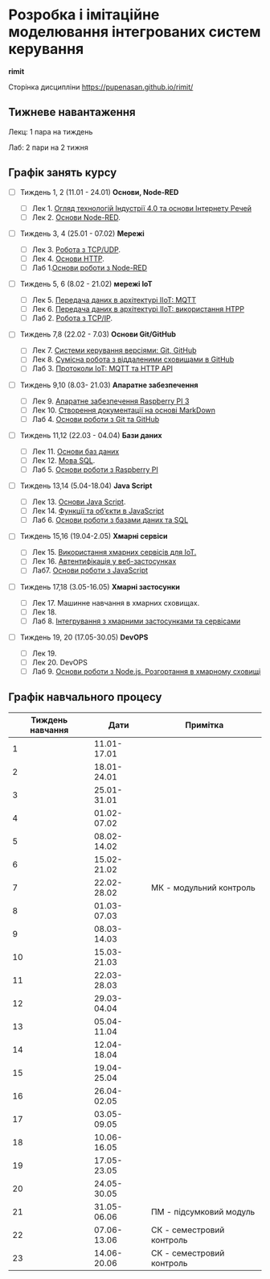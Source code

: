 # Розробка і імітаційне моделювання інтегрованих систем керування

**rimit**

Сторінка дисципліни <https://pupenasan.github.io/rimit/>

## Тижневе навантаження

Лекц: 1 пара на тиждень

Лаб:  2 пари на 2 тижня

## Графік занять курсу

- [ ] Тиждень 1, 2 (11.01 - 24.01) **Основи, Node-RED**
  - [ ] Лек 1. [Огляд технологій Індустрії 4.0 та основи Інтернету Речей](https://pupenasan.github.io/TI40/Лекц/intro.html)
  - [ ] Лек 2. [Основи Node-RED](https://pupenasan.github.io/ProgIngContrSystems/Лекц/lec2_Node.html).
- [ ] Тиждень 3, 4  (25.01 - 07.02) **Мережі**
  - [ ] Лек 3. [Робота з TCP/UDP](https://pupenasan.github.io/ProgIngContrSystems/Лекц/tcpudp.html).
  - [ ] Лек 4. [Основи HTTP](https://pupenasan.github.io/ProgIngContrSystems/Лекц/http.html).
  - [ ] Лаб 1.[Основи роботи з Node-RED](https://pupenasan.github.io/ProgIngContrSystems/%D0%9B%D0%B0%D0%B1%D0%BE%D1%80/lab1_nodered.html)
- [ ] Тиждень 5, 6  (8.02 - 21.02) **мережі IoT** 
  - [ ] Лек 5. [Передача даних в архітектурі IIoT: MQTT](https://pupenasan.github.io/ProgIngContrSystems/Лекц/MQTT.html)
  - [ ] Лек 6. [Передача даних в архітектурі IIoT: використання HTPP](https://pupenasan.github.io/ProgIngContrSystems/Лекц/HTTPAPI.html)
  - [ ] Лаб 2. [Робота з TCP/IP](https://pupenasan.github.io/ProgIngContrSystems/%D0%9B%D0%B0%D0%B1%D0%BE%D1%80/lab2_tcphttp.html).
- [ ] Тиждень 7,8 (22.02 - 7.03) **Основи Git/GitHub**
  - [ ] Лек 7. [Системи керування версіями: Git, GitHub](https://pupenasan.github.io/ProgIngContrSystems/Лекц/Git.html)
  - [ ] Лек 8. [Сумісна робота з віддаленими сховищами в GitHub](https://pupenasan.github.io/ProgIngContrSystems/Лекц/GitHub.html)
  - [ ] Лаб 3. [Протоколи IoT: MQTT та HTTP API](https://pupenasan.github.io/ProgIngContrSystems/Лабор/lab3_mqttwebapi.html) 
- [ ] Тиждень 9,10 (8.03- 21.03) **Апаратне забезпечення**
  - [ ] Лек 9. [Апаратне забезпечення Raspberry PI 3](https://pupenasan.github.io/ProgIngContrSystems/Лекц/RaspberryPi.html)
  - [ ] Лек 10. [Створення документації на основі MarkDown](https://pupenasan.github.io/ProgIngContrSystems/Лекц/MarkDown.html)
  - [ ] Лаб 4. [Основи роботи з Git та GitHub](https://pupenasan.github.io/ProgIngContrSystems/Лабор/lab4_git.html)
- [ ] Тиждень 11,12 (22.03 - 04.04) **Бази даних**
  - [ ] Лек 11. [Основи баз даних](https://pupenasan.github.io/ProgIngContrSystems/Лекц/db.html)
  - [ ] Лек 12. [Мова SQL](https://pupenasan.github.io/ProgIngContrSystems/Лекц/sql1.html).
  - [ ] Лаб 5. [Основи роботи з Raspberry PI](https://pupenasan.github.io/ProgIngContrSystems/Лабор/lab5_rpi.html)
- [ ] Тиждень 13,14 (5.04-18.04) **Java Script**
  - [ ] Лек 13. [Основи Java Script](https://pupenasan.github.io/ProgIngContrSystems/Лекц/javascript.html).
  - [ ] Лек 14. [Функції та об’єкти в JavaScript](https://pupenasan.github.io/ProgIngContrSystems/Лекц/jsobjects.html)
  - [ ] Лаб 6. [Основи роботи з базами даних та SQL ](https://pupenasan.github.io/ProgIngContrSystems/Лабор/lab6_db.html)
- [ ] Тиждень 15,16 (19.04-2.05) **Хмарні сервіси**
  - [ ] Лек 15. [Використання хмарних сервісів для IoT.](https://pupenasan.github.io/ProgIngContrSystems/Лекц/cloud.html)
  - [ ] Лек 16. [Автентифікація у веб-застосунках](https://pupenasan.github.io/TI40/Лекц/cloudauth.html)
  - [ ] Лаб7. [Основи роботи з JavaScript](https://pupenasan.github.io/ProgIngContrSystems/Лабор/lab7_js.html)
- [ ] Тиждень 17,18 (3.05-16.05) **Хмарні застосунки**
  - [ ] Лек 17. Машинне навчання в хмарних сховищах. 
  - [ ] Лек 18. 
  - [ ] Лаб 8. [Інтегрування з хмарними застосунками та сервісами](https://pupenasan.github.io/ProgIngContrSystems/Лабор/lab8_cld.html)
- [ ] Тиждень 19, 20 (17.05-30.05) **DevOPS**

  - [ ] Лек 19. 
  - [ ] Лек 20. DevOPS
  - [ ] Лаб 9. [Основи роботи з Node.js. Розгортання в хмарному сховищі](https://pupenasan.github.io/ProgIngContrSystems/Лабор/lab9_nodejs.html)

## Графік навчального процесу 

| Тиждень навчання | Дати        | Примітка                  |
| ---------------- | ----------- | ------------------------- |
| 1                | 11.01-17.01 |                           |
| 2                | 18.01-24.01 |                           |
| 3                | 25.01-31.01 |                           |
| 4                | 01.02-07.02 |                           |
| 5                | 08.02-14.02 |                           |
| 6                | 15.02-21.02 |                           |
| 7                | 22.02-28.02 | МК - модульний контроль   |
| 8                | 01.03-07.03 |                           |
| 9                | 08.03-14.03 |                           |
| 10               | 15.03-21.03 |                           |
| 11               | 22.03-28.03 |                           |
| 12               | 29.03-04.04 |                           |
| 13               | 05.04-11.04 |                           |
| 14               | 12.04-18.04 |                           |
| 15               | 19.04-25.04 |                           |
| 16               | 26.04-02.05 |                           |
| 17               | 03.05-09.05 |                           |
| 18               | 10.06-16.05 |                           |
| 19               | 17.05-23.05 |                           |
| 20               | 24.05-30.05 |                           |
| 21               | 31.05-06.06 | ПМ - підсумковий модуль   |
| 22               | 07.06-13.06 | СК - семестровий контроль |
| 23               | 14.06-20.06 | СК - семестровий контроль |



